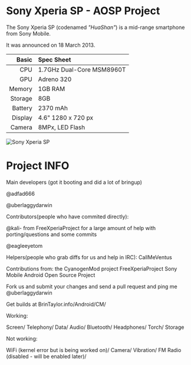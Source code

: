 Sony Xperia SP - AOSP Project
==============


The Sony Xperia SP (codenamed _"HuaShan"_) is a mid-range smartphone from Sony Mobile.

It was announced on 18 March 2013.

Basic   | Spec Sheet
-------:|:-------------------------
CPU     | 1.7GHz Dual-Core MSM8960T
GPU     | Adreno 320
Memory  | 1GB RAM
Storage | 8GB
Battery | 2370 mAh
Display | 4.6" 1280 x 720 px
Camera  | 8MPx, LED Flash

![Sony Xperia SP](http://upload.wikimedia.org/wikipedia/commons/thumb/e/e4/To_add_to_Xperia_SP_article.jpg/480px-To_add_to_Xperia_SP_article.jpg "Sony Xperia SP in black, white and red")

Project INFO
======

Main developers (got it booting and did a lot of bringup)

@adfad666 

@uberlaggydarwin



Contributors(people who have commited directly):

@kali- from FreeXperiaProject for a large amount of help with porting/questions and  some commits

@eagleeyetom

Helpers(people who grab diffs for us and help in IRC): CallMeVentus

Contributions from:
the CyanogenMod project
FreeXperiaProject
Sony Mobile
Android Open Source Project

Fork us and submit your changes and send a pull request and ping me @uberlaggydarwin

Get builds at BrinTaylor.info/Android/CM/


Working:

Screen/
Telephony/
Data/
Audio/
Bluetooth/
Headphones/
Torch/
Storage


Not working:

WiFi (kernel error but is being worked on)/
Camera/
Vibration/
FM Radio (disabled - will be enabled later)/
